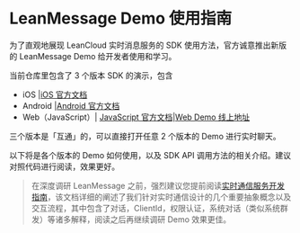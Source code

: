 # LeanMessage Demo 使用指南
为了直观地展现 LeanCloud 实时消息服务的 SDK 使用方法，官方诚意推出新版的 LeanMessage Demo 给开发者使用和学习。

当前仓库里包含了 3 个版本 SDK 的演示，包含

* iOS |[iOS 官方文档](https://leancloud.cn/docs/realtime_guide-ios.html)
* Android |[Android 官方文档](https://leancloud.cn/docs/realtime_guide-android.html)
* Web（JavaScript）| [JavaScript 官方文档](https://leancloud.cn/docs/js_realtime.html)|[Web Demo 线上地址](http://leancloud.github.io/leanmessage-demo)

三个版本是「互通」的，可以直接打开任意 2 个版本的 Demo 进行实时聊天。

以下将是各个版本的 Demo 如何使用，以及 SDK API 调用方法的相关介绍。建议对照代码进行阅读，效果更好。


> 在深度调研 LeanMessage 之前，强烈建议您提前阅读[实时通信服务开发指南](https://leancloud.cn/docs/realtime_v2.html)，该文档详细的阐述了我们针对实时通信设计的几个重要抽象概念以及交互流程，其中包含了对话，ClientId，权限认证，系统对话（类似系统群发）等诸多解释，阅读之后再继续调研 Demo 效果更佳。